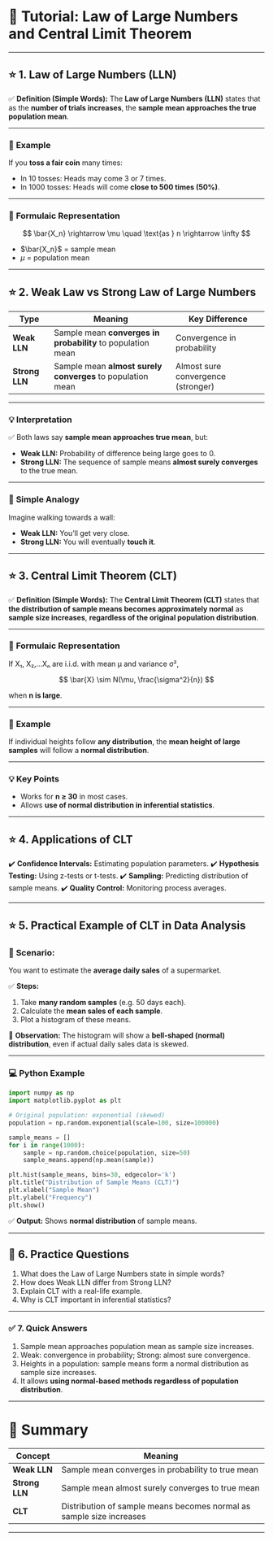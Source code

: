 # 📝 **Tutorial: Law of Large Numbers and Central Limit Theorem**

---

## ⭐ **1. Law of Large Numbers (LLN)**

✅ **Definition (Simple Words):**
The **Law of Large Numbers (LLN)** states that as the **number of trials increases**, the **sample mean approaches the true population mean**.

---

### 🎯 **Example**

If you **toss a fair coin** many times:

* In 10 tosses: Heads may come 3 or 7 times.
* In 1000 tosses: Heads will come **close to 500 times (50%)**.

---

### 🔢 **Formulaic Representation**

$$
\bar{X_n} \rightarrow \mu \quad \text{as } n \rightarrow \infty
$$

* $\bar{X_n}$ = sample mean
* $\mu$ = population mean

---

## ⭐ **2. Weak Law vs Strong Law of Large Numbers**

| Type           | Meaning                                                     | Key Difference                     |
| -------------- | ----------------------------------------------------------- | ---------------------------------- |
| **Weak LLN**   | Sample mean **converges in probability** to population mean | Convergence in probability         |
| **Strong LLN** | Sample mean **almost surely converges** to population mean  | Almost sure convergence (stronger) |

---

### 💡 **Interpretation**

✅ Both laws say **sample mean approaches true mean**, but:

* **Weak LLN:** Probability of difference being large goes to 0.
* **Strong LLN:** The sequence of sample means **almost surely converges** to the true mean.

---

### 🎯 **Simple Analogy**

Imagine walking towards a wall:

* **Weak LLN:** You’ll get very close.
* **Strong LLN:** You will eventually **touch it**.

---

## ⭐ **3. Central Limit Theorem (CLT)**

✅ **Definition (Simple Words):**
The **Central Limit Theorem (CLT)** states that **the distribution of sample means becomes approximately normal** as **sample size increases**, **regardless of the original population distribution**.

---

### 🔢 **Formulaic Representation**

If X₁, X₂,…Xₙ are i.i.d. with mean μ and variance σ²,

$$
\bar{X} \sim N(\mu, \frac{\sigma^2}{n})
$$

when **n is large**.

---

### 🎯 **Example**

If individual heights follow **any distribution**, the **mean height of large samples** will follow a **normal distribution**.

---

### 💡 **Key Points**

* Works for **n ≥ 30** in most cases.
* Allows **use of normal distribution in inferential statistics**.

---

## ⭐ **4. Applications of CLT**

✔️ **Confidence Intervals:** Estimating population parameters.
✔️ **Hypothesis Testing:** Using z-tests or t-tests.
✔️ **Sampling:** Predicting distribution of sample means.
✔️ **Quality Control:** Monitoring process averages.

---

## ⭐ **5. Practical Example of CLT in Data Analysis**

### 🔹 **Scenario:**

You want to estimate the **average daily sales** of a supermarket.

✅ **Steps:**

1. Take **many random samples** (e.g. 50 days each).
2. Calculate the **mean sales of each sample**.
3. Plot a histogram of these means.

🔹 **Observation:**
The histogram will show a **bell-shaped (normal) distribution**, even if actual daily sales data is skewed.

---

### 💻 **Python Example**

```python
import numpy as np
import matplotlib.pyplot as plt

# Original population: exponential (skewed)
population = np.random.exponential(scale=100, size=100000)

sample_means = []
for i in range(1000):
    sample = np.random.choice(population, size=50)
    sample_means.append(np.mean(sample))

plt.hist(sample_means, bins=30, edgecolor='k')
plt.title("Distribution of Sample Means (CLT)")
plt.xlabel("Sample Mean")
plt.ylabel("Frequency")
plt.show()
```

✅ **Output:** Shows **normal distribution** of sample means.

---

## 🔬 **6. Practice Questions**

1. What does the Law of Large Numbers state in simple words?
2. How does Weak LLN differ from Strong LLN?
3. Explain CLT with a real-life example.
4. Why is CLT important in inferential statistics?

---

### ✅ **7. Quick Answers**

1. Sample mean approaches population mean as sample size increases.
2. Weak: convergence in probability; Strong: almost sure convergence.
3. Heights in a population: sample means form a normal distribution as sample size increases.
4. It allows **using normal-based methods regardless of population distribution**.

---

# 🎯 **Summary**

| Concept        | Meaning                                                              |
| -------------- | -------------------------------------------------------------------- |
| **Weak LLN**   | Sample mean converges in probability to true mean                    |
| **Strong LLN** | Sample mean almost surely converges to true mean                     |
| **CLT**        | Distribution of sample means becomes normal as sample size increases |

---
